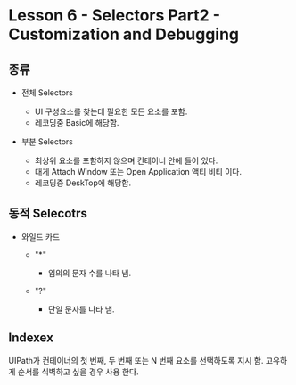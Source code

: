 # Lesson 6 - Selectors Part2 - Customization and Debugging

## 종류

* 전체 Selectors
    + UI 구성요소를 찾는데 필요한 모든 요소를 포함.
    + 레코딩중 Basic에 해당함.
    
* 부분 Selectors
    + 최상위 요소를 포함하지 않으며 컨테이너 안에 들어 있다.
    + 대게 Attach Window 또는 Open Application 액티 비티 이다.
    + 레코딩중 DeskTop에 해당함.

## 동적 Selecotrs

* 와일드 카드
    + "*"
        * 임의의 문자 수를 나타 냄.
        
    + "?"
        * 단일 문자를 나타 냄.
        
## Indexex

UIPath가 컨테이너의 첫 번째, 두 번째 또는 N 번째 요소를 선택하도록 지시 함.
고유하게 순서를 식벽하고 싶을 경우 사용 한다.